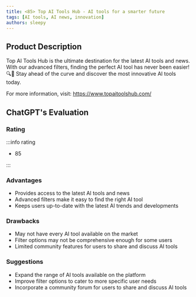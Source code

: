 ```yaml
---
title: <85> Top AI Tools Hub - AI tools for a smarter future
tags: [AI tools, AI news, innovation]
authors: sleepy
---
```


## Product Description

Top AI Tools Hub is the ultimate destination for the latest AI tools and news. With our advanced filters, finding the perfect AI tool has never been easier! 🔍🤖 Stay ahead of the curve and discover the most innovative AI tools today.

For more information, visit: https://www.topaitoolshub.com/

## ChatGPT's Evaluation

### Rating

:::info rating

- 85

:::

### Advantages

- Provides access to the latest AI tools and news
- Advanced filters make it easy to find the right AI tool
- Keeps users up-to-date with the latest AI trends and developments


### Drawbacks

- May not have every AI tool available on the market
- Filter options may not be comprehensive enough for some users
- Limited community features for users to share and discuss AI tools

### Suggestions

- Expand the range of AI tools available on the platform
- Improve filter options to cater to more specific user needs
- Incorporate a community forum for users to share and discuss AI tools